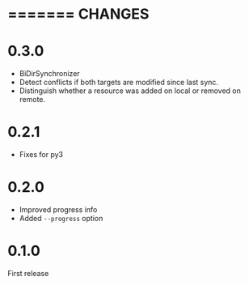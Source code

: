 =======
CHANGES
=======

0.3.0
=====
- BiDirSynchronizer
- Detect conflicts if both targets are modified since last sync.
- Distinguish whether a resource was added on local or removed on remote.

0.2.1
=====
- Fixes for py3

0.2.0
=====
- Improved progress info
- Added `--progress` option

0.1.0
=====
First release
